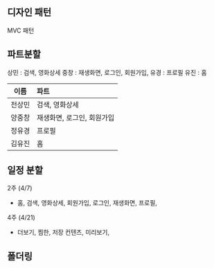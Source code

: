 ## 디자인 패턴

MVC 패턴



## 파트분할

상민 : 검색, 영화상세
중창 : 재생화면, 로그인, 회원가입,
유경 : 프로필
유진 : 홈



| 이름   | 파트           |
| ------ | :------------- |
| 전상민 | 검색, 영화상세 |
| 양중창 | 재생화면, 로그인, 회원가입 |
|정유경 | 프로필 |
| 김유진 | 홈 |



## 일정 분할

2주 (4/7)

- 홈, 검색, 영화상세, 회원가입, 로그인, 재생화면, 프로필,



4주 (4/21)

  - 더보기, 찜한, 저장 컨텐츠, 미리보기,

    



## 폴더링







